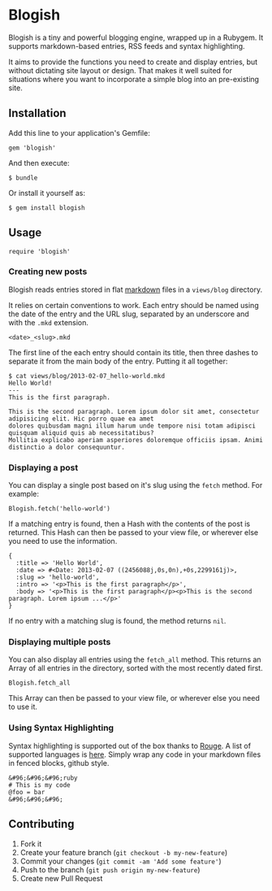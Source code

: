 # Blogish

Blogish is a tiny and powerful blogging engine, wrapped up in a Rubygem. It supports markdown-based entries, RSS feeds and syntax highlighting.

It aims to provide the functions you need to create and display entries, but without dictating site layout or design. That makes it well suited for situations where you want to incorporate a simple blog into an pre-existing site.

## Installation

Add this line to your application's Gemfile:

    gem 'blogish'

And then execute:

    $ bundle

Or install it yourself as:

    $ gem install blogish

## Usage

```
require 'blogish'
```

### Creating new posts

Blogish reads entries stored in flat [markdown](http://daringfireball.net/projects/markdown/) files in a `views/blog` directory.

It relies on certain conventions to work. Each entry should be named using the date of the entry and the URL slug, separated by an underscore and with the `.mkd` extension.

```
<date>_<slug>.mkd
```

The first line of the each entry should contain its title, then three dashes to separate it from the main body of the entry. Putting it all together:

```
$ cat views/blog/2013-02-07_hello-world.mkd
Hello World!
---
This is the first paragraph.

This is the second paragraph. Lorem ipsum dolor sit amet, consectetur adipisicing elit. Hic porro quae ea amet 
dolores quibusdam magni illum harum unde tempore nisi totam adipisci quisquam aliquid quis ab necessitatibus? 
Mollitia explicabo aperiam asperiores doloremque officiis ipsam. Animi distinctio a dolor consequuntur.
```

### Displaying a post

You can display a single post based on it's slug using the `fetch` method. For example:

```
Blogish.fetch('hello-world')
```

If a matching entry is found, then a Hash with the contents of the post is returned. This Hash can then be passed to your view file, or wherever else you need to use the information.

```
{
  :title => 'Hello World',
  :date => #<Date: 2013-02-07 ((2456088j,0s,0n),+0s,2299161j)>,
  :slug => 'hello-world',
  :intro => '<p>This is the first paragraph</p>',
  :body => '<p>This is the first paragraph</p><p>This is the second paragraph. Lorem ipsum ...</p>'
}
```

If no entry with a matching slug is found, the method returns `nil`. 

### Displaying multiple posts

You can also display all entries using the `fetch_all` method. This returns an Array of all entries in the directory, sorted with the most recently dated first.

```
Blogish.fetch_all
```

This Array can then be passed to your view file, or wherever else you need to use it.

### Using Syntax Highlighting

Syntax highlighting is supported out of the box thanks to [Rouge](https://github.com/jayferd/rouge). A list of supported languages is [here](http://rouge.jayferd.us/demo). Simply wrap any code in your markdown files in fenced blocks, github style.

```text
&#96;&#96;&#96;ruby
# This is my code
@foo = bar
&#96;&#96;&#96;
```

## Contributing

1. Fork it
2. Create your feature branch (`git checkout -b my-new-feature`)
3. Commit your changes (`git commit -am 'Add some feature'`)
4. Push to the branch (`git push origin my-new-feature`)
5. Create new Pull Request
